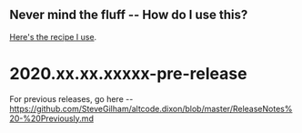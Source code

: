 ## Never mind the fluff -- How do I use this?

[Here's the recipe I use](https://github.com/SteveGilham/altcode.dixon/wiki).

# 2020.xx.xx.xxxxx-pre-release

For previous releases, go here -- https://github.com/SteveGilham/altcode.dixon/blob/master/ReleaseNotes%20-%20Previously.md